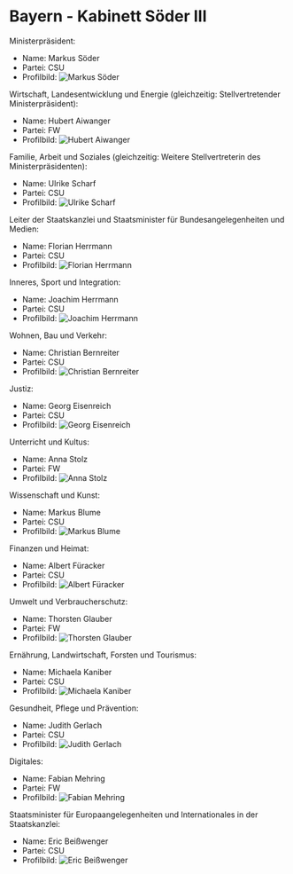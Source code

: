 # Bayern - Kabinett Söder III

Ministerpräsident:
* Name: Markus Söder
* Partei: CSU
* Profilbild: ![Markus Söder](https://upload.wikimedia.org/wikipedia/commons/thumb/5/5f/2022-02-21_Dr._Markus_Soeder-1926_%28cropped%29.jpg/400px-2022-02-21_Dr._Markus_Soeder-1926_%28cropped%29.jpg)

Wirtschaft, Landesentwicklung und Energie (gleichzeitig: Stellvertretender Ministerpräsident):
* Name: Hubert Aiwanger
* Partei: FW
* Profilbild: ![Hubert Aiwanger](https://upload.wikimedia.org/wikipedia/commons/thumb/f/f1/Hart_aber_fair_2019-02-25-5560.jpg/400px-Hart_aber_fair_2019-02-25-5560.jpg)

Familie, Arbeit und Soziales (gleichzeitig: Weitere Stellvertreterin des Ministerpräsidenten):
* Name: Ulrike Scharf
* Partei: CSU
* Profilbild: ![Ulrike Scharf](https://upload.wikimedia.org/wikipedia/commons/thumb/2/20/2016-03-08_Ulrike_Scharf_018_%28cropped%29.JPG/400px-2016-03-08_Ulrike_Scharf_018_%28cropped%29.JPG)

Leiter der Staatskanzlei und Staatsminister für Bundesangelegenheiten und Medien:
* Name: Florian Herrmann
* Partei: CSU
* Profilbild: ![Florian Herrmann](https://upload.wikimedia.org/wikipedia/commons/thumb/9/92/Florian_Herrmann_2023.jpg/400px-Florian_Herrmann_2023.jpg)

Inneres, Sport und Integration:
* Name: Joachim Herrmann
* Partei: CSU
* Profilbild: ![Joachim Herrmann](https://upload.wikimedia.org/wikipedia/commons/thumb/7/74/2022-08-21_European_Championships_2022_%E2%80%93_Closing_Press_Conference_by_Sandro_Halank%E2%80%93034.jpg/400px-2022-08-21_European_Championships_2022_%E2%80%93_Closing_Press_Conference_by_Sandro_Halank%E2%80%93034.jpg)

Wohnen, Bau und Verkehr:
* Name: Christian Bernreiter
* Partei: CSU
* Profilbild: ![Christian Bernreiter](https://upload.wikimedia.org/wikipedia/commons/thumb/2/29/2022-12-08_Christian_Bernreiter_4763_%28cropped%29.JPG/400px-2022-12-08_Christian_Bernreiter_4763_%28cropped%29.JPG)

Justiz:
* Name: Georg Eisenreich
* Partei: CSU
* Profilbild: ![Georg Eisenreich](https://upload.wikimedia.org/wikipedia/commons/thumb/f/f3/Georg_Eisenreich_Pressefoto_2018.jpg/400px-Georg_Eisenreich_Pressefoto_2018.jpg)

Unterricht und Kultus:
* Name: Anna Stolz
* Partei: FW
* Profilbild: ![Anna Stolz](https://upload.wikimedia.org/wikipedia/commons/thumb/c/cd/2019_Fastnacht_in_Franken_-_Anna_Stolz_-_by_2eight_-_8SC5501_%28cropped%29.jpg/400px-2019_Fastnacht_in_Franken_-_Anna_Stolz_-_by_2eight_-_8SC5501_%28cropped%29.jpg)

Wissenschaft und Kunst:
* Name: Markus Blume
* Partei: CSU
* Profilbild: ![Markus Blume](https://upload.wikimedia.org/wikipedia/commons/thumb/e/e4/Maischberger_-_2022-11-15-4189_%28cropped%29.jpg/400px-Maischberger_-_2022-11-15-4189_%28cropped%29.jpg)

Finanzen und Heimat:
* Name: Albert Füracker
* Partei: CSU
* Profilbild: ![Albert Füracker](https://upload.wikimedia.org/wikipedia/commons/thumb/f/fd/Albert_Fueracker_-_Bayerischer_Staatsminister_der_Finanzen_und_f%C3%BCr_Heimat.jpg/400px-Albert_Fueracker_-_Bayerischer_Staatsminister_der_Finanzen_und_f%C3%BCr_Heimat.jpg)

Umwelt und Verbraucherschutz:
* Name: Thorsten Glauber
* Partei: FW
* Profilbild: ![Thorsten Glauber](https://upload.wikimedia.org/wikipedia/commons/thumb/1/19/GlauberThorsten_2015.jpg/400px-GlauberThorsten_2015.jpg)

Ernährung, Landwirtschaft, Forsten und Tourismus:
* Name: Michaela Kaniber
* Partei: CSU
* Profilbild: ![Michaela Kaniber](https://upload.wikimedia.org/wikipedia/commons/thumb/a/ad/Michaela_Kaniber%2C_CSU_at_Prien_%28cropped%29.jpg/400px-Michaela_Kaniber%2C_CSU_at_Prien_%28cropped%29.jpg)

Gesundheit, Pflege und Prävention:
* Name: Judith Gerlach
* Partei: CSU
* Profilbild: ![Judith Gerlach](https://upload.wikimedia.org/wikipedia/commons/thumb/0/03/2021-09-30_Judith_Gerlach_1610_%28cropped%29.JPG/400px-2021-09-30_Judith_Gerlach_1610_%28cropped%29.JPG)

Digitales:
* Name: Fabian Mehring
* Partei: FW
* Profilbild: ![Fabian Mehring](https://upload.wikimedia.org/wikipedia/commons/thumb/6/68/Dr._Fabian_Mehring%2C_MdL_FREIE_W%C3%84HLER_%28cropped%29.jpg/400px-Dr._Fabian_Mehring%2C_MdL_FREIE_W%C3%84HLER_%28cropped%29.jpg)

Staatsminister für Europaangelegenheiten und Internationales in der Staatskanzlei:
* Name: Eric Beißwenger
* Partei: CSU
* Profilbild: ![Eric Beißwenger](https://upload.wikimedia.org/wikipedia/commons/thumb/b/ba/Eric_Bei%C3%9Fwenger_PLENUM.TV_%28cropped%29.jpg/400px-Eric_Bei%C3%9Fwenger_PLENUM.TV_%28cropped%29.jpg)
